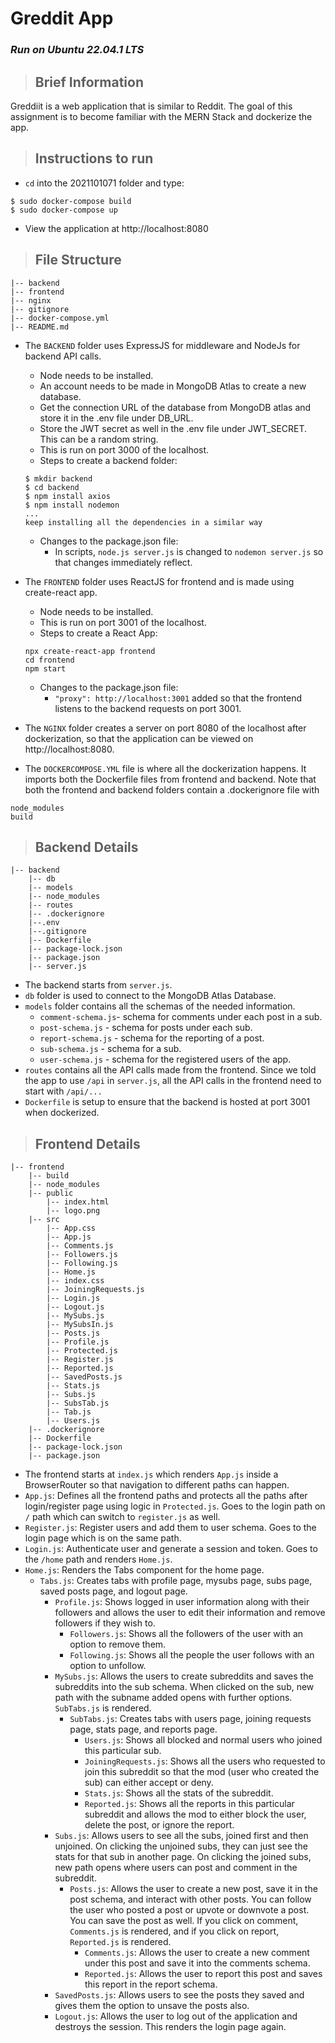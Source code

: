 # Greddit App

### *Run on Ubuntu 22.04.1 LTS*  

>## Brief Information
Greddiit is a web application that is similar to Reddit. The goal of this assignment is to become familiar with the MERN Stack and dockerize the app. 

>## Instructions to run
- `cd` into the 2021101071 folder and type:
```
$ sudo docker-compose build
$ sudo docker-compose up
``` 
- View the application at http://localhost:8080


>## File Structure
```
|-- backend  
|-- frontend  
|-- nginx  
|-- gitignore  
|-- docker-compose.yml  
|-- README.md
```

- The `BACKEND` folder uses ExpressJS for middleware and NodeJs for backend API calls.
    - Node needs to be installed.
    - An account needs to be made in MongoDB Atlas to create a new database.
    - Get the connection URL of the database from MongoDB atlas and store it in the .env file under DB_URL.
    - Store the JWT secret as well in the .env file under JWT_SECRET. This can be a random string.
    - This is run on port 3000 of the localhost.
    - Steps to create a backend folder:
    ```
    $ mkdir backend
    $ cd backend
    $ npm install axios
    $ npm install nodemon
    ...
    keep installing all the dependencies in a similar way
    ```
    - Changes to the package.json file:
        - In scripts, `node.js server.js` is changed to `nodemon server.js` so that changes immediately reflect.

- The `FRONTEND` folder uses ReactJS for frontend and is made using create-react app.
    - Node needs to be installed.
    - This is run on port 3001 of the localhost.
    - Steps to create a React App:
    ```
    npx create-react-app frontend
    cd frontend
    npm start
    ```
    - Changes to the package.json file:
        - `"proxy": http://localhost:3001` added so that the frontend listens to the backend requests on port 3001.
- The `NGINX` folder creates a server on port 8080 of the localhost after dockerization, so that the application can be viewed on http://localhost:8080.

- The `DOCKERCOMPOSE.YML` file is where all the dockerization happens. It imports both the Dockerfile files from frontend and backend. Note that both the frontend and backend folders contain a .dockerignore file with
```
node_modules
build
```

>## Backend Details
```
|-- backend
    |-- db
    |-- models
    |-- node_modules
    |-- routes
    |-- .dockerignore
    |--.env
    |--.gitignore
    |-- Dockerfile
    |-- package-lock.json
    |-- package.json
    |-- server.js
```
- The backend starts from `server.js`.
- `db` folder is used to connect to the MongoDB Atlas Database.
- `models` folder contains all the schemas of the needed information.
    - `comment-schema.js`- schema for comments under each post in a sub.
    - `post-schema.js` - schema for posts under each sub.
    - `report-schema.js` - schema for the reporting of a post.
    - `sub-schema.js` - schema for a sub.
    - `user-schema.js` - schema for the registered users of the app.
- `routes` contains all the API calls made from the frontend. Since we told the app to use `/api` in `server.js`, all the API calls in the frontend need to start with `/api/...`
- `Dockerfile` is setup to ensure that the backend is hosted at port 3001 when dockerized.  


>## Frontend Details
```
|-- frontend
    |-- build
    |-- node_modules
    |-- public
        |-- index.html
        |-- logo.png
    |-- src
        |-- App.css
        |-- App.js
        |-- Comments.js
        |-- Followers.js
        |-- Following.js
        |-- Home.js
        |-- index.css
        |-- JoiningRequests.js
        |-- Login.js
        |-- Logout.js
        |-- MySubs.js
        |-- MySubsIn.js
        |-- Posts.js
        |-- Profile.js
        |-- Protected.js
        |-- Register.js
        |-- Reported.js
        |-- SavedPosts.js
        |-- Stats.js
        |-- Subs.js
        |-- SubsTab.js
        |-- Tab.js
        |-- Users.js
    |-- .dockerignore
    |-- Dockerfile
    |-- package-lock.json
    |-- package.json
```
- The frontend starts at `index.js` which renders `App.js` inside a BrowserRouter so that navigation to different paths can happen.
- `App.js`: Defines all the frontend paths and protects all the paths after login/register page using logic in `Protected.js`. Goes to the login path on `/` path which can switch to `register.js` as well.
- `Register.js`: Register users and add them to user schema. Goes to the login page which is on the same path.
- `Login.js`: Authenticate user and generate a session and token. Goes to the `/home` path and renders `Home.js`.
- `Home.js`: Renders the Tabs component for the home page.
    - `Tabs.js`: Creates tabs with profile page, mysubs page, subs page, saved posts page, and logout page.
        - `Profile.js`: Shows logged in user information along with their followers and allows the user to edit their information and remove followers if they wish to.
            - `Followers.js`: Shows all the followers of the user with an option to remove them.
            - `Following.js`: Shows all the people the user follows with an option to unfollow.
        - `MySubs.js`: Allows the users to create subreddits and saves the subreddits into the sub schema. When clicked on the sub, new path with the subname added opens with further options. `SubTabs.js` is rendered.
            - `SubTabs.js`: Creates tabs with users page, joining requests page, stats page, and reports page.
                - `Users.js`: Shows all blocked and normal users who joined this particular sub.
                - `JoiningRequests.js`: Shows all the users who requested to join this subreddit so that the mod (user who created the sub) can either accept or deny.
                - `Stats.js`: Shows all the stats of the subreddit.
                - `Reported.js`: Shows all the reports in this particular subreddit and allows the mod to either block the user, delete the post, or ignore the report.
        - `Subs.js`: Allows users to see all the subs, joined first and then unjoined. On clicking the unjoined subs, they can just see the stats for that sub in another page. On clicking the joined subs, new path opens where users can post and comment in the subreddit.
            - `Posts.js`: Allows the user to create a new post, save it in the post schema, and interact with other posts. You can follow the user who posted a post or upvote or downvote a post. You can save the post as well. If you click on comment, `Comments.js` is rendered, and if you click on report, `Reported.js` is rendered.
                - `Comments.js`: Allows the user to create a new comment under this post and save it into the comments schema.
                - `Reported.js`: Allows the user to report this post and saves this report in the report schema.
        - `SavedPosts.js`: Allows users to see the posts they saved and gives them the option to unsave the posts also.
        - `Logout.js`: Allows the user to log out of the application and destroys the session. This renders the login page again.
